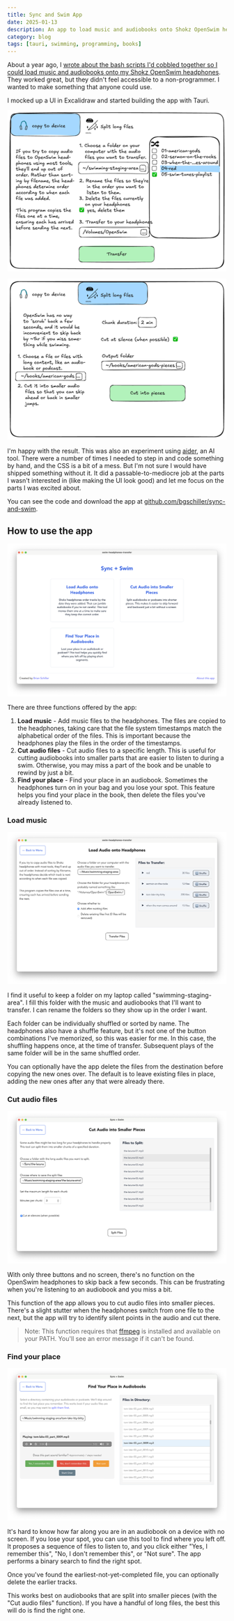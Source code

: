 ```yaml
---
title: Sync and Swim App
date: 2025-01-13
description: An app to load music and audiobooks onto Shokz OpenSwim headphones
category: blog
tags: [tauri, swimming, programming, books]
---
```


About a year ago, I [wrote about the bash scripts I'd cobbled together so I could load music and audiobooks onto my Shokz OpenSwim headphones](/blog/2023/12/13/swimming-audiobooks/). They worked great, but they didn't feel accessible to a non-programmer. I wanted to make something that anyone could use.

I mocked up a UI in Excalidraw and started building the app with Tauri.

![Sync and Swim UI mockup, the copy to device screen](./copy-to-device-mockup.excalidraw.png)

![Sync and Swim UI mockup, the split long files screen](./split-long-files-mockup.excalidraw.png)

I'm happy with the result. This was also an experiment using [aider](https://aider.chat/), an AI tool. There were a number of times I needed to step in and code something by hand, and the CSS is a bit of a mess. But I'm not sure I would have shipped something without it. It did a passable-to-mediocre job at the parts I wasn't interested in (like making the UI look good) and let me focus on the parts I was excited about.

You can see the code and download the app at [github.com/bgschiller/sync-and-swim](https://github.com/bgschiller/sync-and-swim).

## How to use the app

![Sync and Swim main screen](./sync-and-swim-main.png)

There are three functions offered by the app:

1. **Load music** - Add music files to the headphones. The files are copied to the headphones, taking care that the file system timestamps match the alphabetical order of the files. This is important because the headphones play the files in the order of the timestamps.
2. **Cut audio files** - Cut audio files to a specific length. This is useful for cutting audiobooks into smaller parts that are easier to listen to during a swim. Otherwise, you may miss a part of the book and be unable to rewind by just a bit.
3. **Find your place** - Find your place in an audiobook. Sometimes the headphones turn on in your bag and you lose your spot. This feature helps you find your place in the book, then delete the files you've already listened to.

### Load music

![Load music screen](./load-music.png)

I find it useful to keep a folder on my laptop called "swimming-staging-area". I fill this folder with the music and audiobooks that I'll want to transfer. I can rename the folders so they show up in the order I want.

Each folder can be individually shuffled or sorted by name. The headphones also have a shuffle feature, but it's not one of the button combinations I've memorized, so this was easier for me. In this case, the shuffling happens once, at the time of transfer. Subsequent plays of the same folder will be in the same shuffled order.

You can optionally have the app delete the files from the destination before copying the new ones over. The default is to leave existing files in place, adding the new ones after any that were already there.

### Cut audio files

![Split audio screen](./split-audio.png)

With only three buttons and no screen, there's no function on the OpenSwim headphones to skip back a few seconds. This can be frustrating when you're listening to an audiobook and you miss a bit.

This function of the app allows you to cut audio files into smaller pieces. There's a slight stutter when the headphones switch from one file to the next, but the app will try to identify silent points in the audio and cut there.

> Note: This function requires that [ffmpeg](https://www.ffmpeg.org/download.html) is installed and available on your PATH. You'll see an error message if it can't be found.

### Find your place

![Find your place screen](./find-your-place.png)

It's hard to know how far along you are in an audiobook on a device with no screen. If you lose your spot, you can use this tool to find where you left off. It proposes a sequence of files to listen to, and you click either "Yes, I remember this", "No, I don't remember this", or "Not sure". The app performs a binary search to find the right spot.

Once you've found the earliest-not-yet-completed file, you can optionally delete the earlier tracks.

This works best on audiobooks that are split into smaller pieces (with the "Cut audio files" function). If you have a handful of long files, the best this will do is find the right one.
